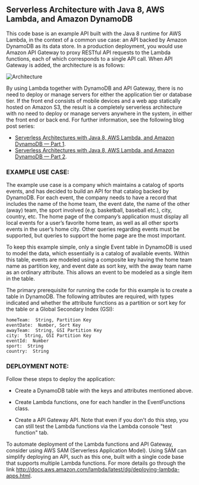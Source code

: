 ## Serverless Architecture with Java 8, AWS Lambda, and Amazon DynamoDB 

This code base is an example API built with the Java 8 runtime for AWS Lambda, in
the context of a common use case:  an API backed by Amazon DynamoDB as its data store.  In a production deployment, you would use Amazon API Gateway to proxy RESTful API requests to the Lambda functions, each of which corresponds to a single API call.  When API Gateway is added, the architecture is as follows:

![Architecture](images/architecture.jpg)

By using Lambda together with DynamoDB and API Gateway, there is no need to deploy or manage servers for either the application tier or database tier.  If the front end consists of mobile devices and a web app statically hosted on Amazon S3, the result is a completely serverless architecture with no need to deploy or manage servers anywhere in the system, in either the front end or back end.  For further information, see the following blog post series:
- [Serverless Architectures with Java 8, AWS Lambda, and Amazon DynamoDB — Part 1](https://aws.amazon.com/blogs/startups/serverless-architectures-with-java-8-aws-lambda-and-amazon-dynamodb-part-1/).
- [Serverless Architectures with Java 8, AWS Lambda, and Amazon DynamoDB — Part 2](https://aws.amazon.com/blogs/startups/serverless-architectures-with-java-8-aws-lambda-and-amazon-dynamodb-part-2/).

### EXAMPLE USE CASE:

The example use case is a company which maintains a catalog of sports events, and has decided
to build an API for that catalog backed by DynamoDB.  For each event, the company needs to
have a record that includes the name of the home team, the event date, the name of the other
(away) team,  the sport involved (e.g. basketball, baseball etc.), city, country, etc.  The
home page of the company’s application must display all local events for a user’s favorite
home team, as well as all other sports events in the user’s home city.  Other queries regarding 
events must be supported, but queries to support the home page are the most important.

To keep this example simple, only a single Event table in DynamoDB is used to model the data,
which essentially is a catalog of available events.  Within this table, events are modeled using
a composite key having the home team name as partition key, and event date as sort key, with
the away team name as an ordinary attribute.  This allows an event to be modeled as a single item
in the table.

The primary prerequisite for running the code for this example is to create a table in DynamoDB.
The following attributes are required, with types indicated and whether the attribute functions
as a partition or sort key for the table or a Global Secondary Index (GSI):

	homeTeam:  String, Partition Key
	eventDate:  Number, Sort Key
	awayTeam:  String, GSI Partition Key
	city:  String, GSI Partition Key
	eventId:  Number
	sport:  String
	country:  String


### DEPLOYMENT NOTE:

Follow these steps to deploy the application:

-  Create a DynamoDB table with the keys and attributes mentioned above.

-  Create Lambda functions, one for each handler in the EventFunctions class.

-  Create a API Gateway API.  Note that even if you don't do this step, you can still test the Lambda functions via the Lambda console "test function" tab.

To automate deployment of the Lambda functions and API Gateway, consider using AWS SAM (Serverless Application Model).  Using SAM can simplify deploying an API, such as this one, built with a single code base that supports multiple Lambda functions.  For more details go through the link http://docs.aws.amazon.com/lambda/latest/dg/deploying-lambda-apps.html.

